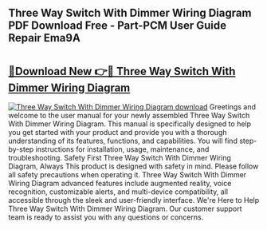 ## Three Way Switch With Dimmer Wiring Diagram PDF Download Free - Part-PCM User Guide Repair Ema9A

# <h2><a href="http://dfi9q87.blite.top/?on=Three+Way+Switch+With+Dimmer+Wiring+Diagram">🔗Download New 👉🔴 Three Way Switch With Dimmer Wiring Diagram</a></h2>

[![Three Way Switch With Dimmer Wiring Diagram download](https://i.imgur.com/lujVjoI.png)](http://dfi9q87.blite.top/?on=Three+Way+Switch+With+Dimmer+Wiring+Diagram)
Greetings and welcome to the user manual for your newly assembled Three Way Switch With Dimmer Wiring Diagram. This manual is specifically designed to help you get started with your product and provide you with a thorough understanding of its features, functions, and capabilities. You will find step-by-step instructions for installation, usage, maintenance, and troubleshooting. Safety First Three Way Switch With Dimmer Wiring Diagram, Always This product is designed with safety in mind. Please follow all safety precautions when operating it. Three Way Switch With Dimmer Wiring Diagram advanced features include augmented reality, voice recognition, customizable alerts, and multi-device compatibility, all accessible through the sleek and user-friendly interface. We're Here to Help Three Way Switch With Dimmer Wiring Diagram. Our customer support team is ready to assist you with any questions or concerns.
